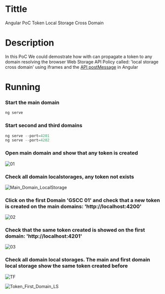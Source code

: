 # Tittle
Angular PoC Token Local Storage Cross Domain

# Description
In this PoC We could demostrate how with can propagate a token to any domain resolving the browser Web Storage API Policy called: 'local storage cross domain' using iframes and the [API postMessage](https://developer.mozilla.org/en-US/docs/Web/API/Window/postMessage) in Angular

# Running
### Start the main domain
```javascript
ng serve
```

### Start second and third domains
```javascript
ng serve --port=4201
ng serve --port=4202
```

### Open main domain and show that any token is created

![01](https://user-images.githubusercontent.com/1216181/99190706-7c465c00-2768-11eb-8cb1-01e3a464f934.png)

### Check all domain localstorages, any token not exists

![Main_Domain_LocalStorage](https://user-images.githubusercontent.com/1216181/99189491-b8c28980-2761-11eb-95ca-da19fc8b40d3.png)

### Click on the first Domain 'GSCC 01' and check that a new token is created on the main domains: 'http://localhost:4200'

![02](https://user-images.githubusercontent.com/1216181/99190741-a39d2900-2768-11eb-8772-08849b1ba4b0.png)

### Check that the same token created is showed on the first domain: 'http://localhost:4201'

![03](https://user-images.githubusercontent.com/1216181/99190770-c596ab80-2768-11eb-8687-5446d3d2974e.png)

### Check all domain local storages. The main and first domain local storage show the same token created before

![TF](https://user-images.githubusercontent.com/1216181/99189614-54ec9080-2762-11eb-9239-9fe2539e1035.png)

![Token_First_Domain_LS](https://user-images.githubusercontent.com/1216181/99189593-38505880-2762-11eb-973b-8fa4432a45cc.png)
